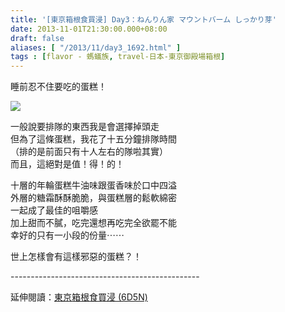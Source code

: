 ```yaml
---
title: '[東京箱根食買浸] Day3：ねんりん家 マウントバーム しっかり芽'
date: 2013-11-01T21:30:00.000+08:00
draft: false
aliases: [ "/2013/11/day3_1692.html" ]
tags : [flavor - 螞蟻族, travel-日本-東京御殿場箱根]
---
```


睡前忍不住要吃的蛋糕！  

![](/images/tokyo3m.jpg)

一般說要排隊的東西我是會選擇掉頭走  
但為了這條蛋糕，我花了十五分鐘排隊時間  
（排的是前面只有十人左右的隊啦其實）  
而且，這絕對是值！得！的！  
  
十層的年輪蛋糕牛油味跟蛋香味於口中四溢  
外層的糖霜酥酥脆脆，與蛋糕層的鬆軟綿密  
一起成了最佳的咀嚼感  
加上甜而不膩，吃完還想再吃完全欲罷不能  
幸好的只有一小段的份量⋯⋯  
  
  
世上怎樣會有這樣邪惡的蛋糕？！  
  
\-----------------------------------------------  
  
延伸閱讀：[東京箱根食買浸 (6D5N)](https://hidie.net/tokyo6d5n/)
